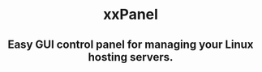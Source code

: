 <br>
<br>
<br>
<br>
<h1 align="center">xxPanel</h1>
<h2 align="center">Easy GUI control panel for managing your Linux hosting servers.</h2>
<br>
<br>
<br>
<br>
